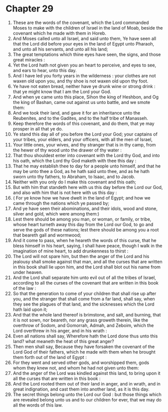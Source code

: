 # Chapter 29

1. These are the words of the covenant, which the Lord commanded Moses to make with the children of Israel in the land of Moab, beside the covenant which he made with them in Horeb.
2. And Moses called unto all Israel, and said unto them, Ye have seen all that the Lord did before your eyes in the land of Egypt unto Pharaoh, and unto all his servants, and unto all his land;
3. The great temptations which thine eyes have seen, the signs, and those great miracles :
4. Yet the Lord hath not given you an heart to perceive, and eyes to see, and ears to hear, unto this day.
5. And I have led you forty years in the wilderness : your clothes are not waxen old upon you, and thy shoe is not waxen old upon thy foot.
6. Ye have not eaten bread, neither have ye drunk wine or strong drink : that ye might know that I am the Lord your God.
7. And when ye came unto this place, Sihon the king of Heshbon, and Og the king of Bashan, came out against us unto battle, and we smote them:
8. And we took their land, and gave it for an inheritance unto the Reubenites, and to the Gadites, and to the half tribe of Manasseh.
9. Keep therefore the words of this covenant, and do them, that ye may prosper in all that ye do.
10. Ye stand this day all of you before the Lord your God; your captains of your tribes, your elders, and your officers, with all the men of Israel,
11. Your little ones, your wives, and thy stranger that is in thy camp, from the hewer of thy wood unto the drawer of thy water :
12. That thou shouldest enter into covenant with the Lord thy God, and into his oath, which the Lord thy God maketh with thee this day :
13. That he may establish thee to day for a people unto himself, and that he may be unto thee a God, as he hath said unto thee, and as he hath sworn unto thy fathers, to Abraham, to Isaac, and to Jacob.
14. Neither with you only do I make this covenant and this oath;
15. But with him that standeth here with us this day before the Lord our God, and also with him that is not here with us this day :
16. ( For ye know how we have dwelt in the land of Egypt; and how we came through the nations which ye passed by;
17. And ye have seen their abominations, and their idols, wood and stone, silver and gold, which were among them:)
18. Lest there should be among you man, or woman, or family, or tribe, whose heart turneth away this day from the Lord our God, to go and serve the gods of these nations; lest there should be among you a root that beareth gall and wormwood;
19. And it come to pass, when he heareth the words of this curse, that he bless himself in his heart, saying, I shall have peace, though I walk in the imagination of mine heart, to add drunkenness to thirst :
20. The Lord will not spare him, but then the anger of the Lord and his jealousy shall smoke against that man, and all the curses that are written in this book shall lie upon him, and the Lord shall blot out his name from under heaven.
21. And the Lord shall separate him unto evil out of all the tribes of Israel, according to all the curses of the covenant that are written in this book of the law :
22. So that the generation to come of your children that shall rise up after you, and the stranger that shall come from a far land, shall say, when they see the plagues of that land, and the sicknesses which the Lord hath laid upon it;
23. And that the whole land thereof is brimstone, and salt, and burning, that it is not sown, nor beareth, nor any grass groweth therein, like the overthrow of Sodom, and Gomorrah, Admah, and Zeboim, which the Lord overthrew in his anger, and in his wrath :
24. Even all nations shall say, Wherefore hath the Lord done thus unto this land? what meaneth the heat of this great anger?
25. Then men shall say, Because they have forsaken the covenant of the Lord God of their fathers, which he made with them when he brought them forth out of the land of Egypt :
26. For they went and served other gods, and worshipped them, gods whom they knew not, and whom he had not given unto them:
27. And the anger of the Lord was kindled against this land, to bring upon it all the curses that are written in this book :
28. And the Lord rooted them out of their land in anger, and in wrath, and in great indignation, and cast them into another land, as it is this day.
29. The secret things belong unto the Lord our God : but those things which are revealed belong unto us and to our children for ever, that we may do all the words of this law.

